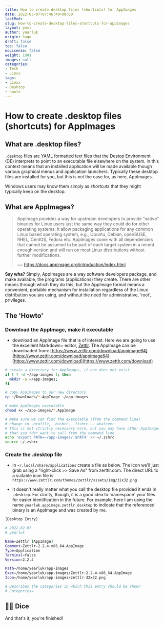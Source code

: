 ```yaml
---
title: How to create desktop files (shortcuts) for AppImages
date: 2022-03-07T07:46:40+00:00
lastMod:
slug: How-to-create-desktop-files-shortcuts-for-appimages
layout: post
author: yearluk
origin: hugo
draft: false
toc: false
noLicense: false
weight: 1001
images: null
categories:
- Tech
- Linux
tags:
- Linux
- Desktop
- howto
---
```


# How to create .desktop files (shortcuts) for AppImages

## What are .desktop files?

`.desktop` files are [YAML](https://yaml.org/spec/) formatted text files that the Destop Environment (DE) interprets to point to an executable file elsewhere on the system. In this context means that an installed application will be made available though various graphical menus and application launchers. Typically these desktop files are installed for you, but this is not the case for, as here, AppImages.

Windows users may know them simply as *shortcuts* that they might typically keep on the desktop.

## What are AppImages?

> AppImage provides a way for upstream developers to provide “native” binaries for Linux users just the same way they could do for other operating systems. It allow packaging applications for any common Linux based operating system, e.g., Ubuntu, Debian, openSUSE, RHEL, CentOS, Fedora etc. AppImages come with all dependencies that cannot be assumed to be part of each target system in a recent enough version and will run on most Linux distributions without further modifications.
>
> ~~ <https://docs.appimage.org/introduction/index.html>

**Say wha?** Simply, AppImages are a way software developers package, and make available, the programs (applications) they create. There are other means through which they do this, but the AppImage format means a convenient, portable mechanism for installation regardless of the Linux distribution you are using, and without the need for administrative, 'root', privileges.

## The 'Howto'

### Download the AppImage, make it executable

- download an AppImage file that is of interest. Here we are going to use the excellent Markdown+ editor, [Zettlr](https://www.zettlr.com). The AppImage can be downloaded from: [<https://www.zettlr.com/download/appimage64](https://www.zettlr.com/download/appimage64>)[https://www.zettlr.com/download](https://www.zettlr.com/download) 

```bash
# create a directory for AppImages, if one does not exist
if [ ! -d ~/app-images ]; then
  mkdir -p ~/app-images;
fi

# copy AppImages to our new directory
cp ~/Downloads/*.AppImage ~/app-images

# make AppImages executable
chmod +x ~/app-images/*.AppImage

# make sure we can find the executable (from the command line)
# change to .profile, .bashrc, .fishrc... whatever
# this is not strictly necessary here, but you may have other AppImages
# that you *do* want to call from the command line
echo 'export PATH=~/app-images/:$PATH' >> ~/.zshrc
source ~/.zshrc
```

### Create the .desktop file

- In `~/.local/share/applications` create a file as below. The icon we'll just grab using a "right-click >> Save As" from zerttlr.com. The direct URL to a suitable icon file is `https://www.zettlr.com/themes/zettlr/assets/img/32x32.png`

- It doesn't really matter what you call the desktop file provided it ends in `.desktop`. For clarity, though, it is a good idea to 'namespace' your files for easier identification in the future. For example, here I am using the name `yearluk.appimage.zettlr.desktop` to indicate that the referenced binary is an AppImage and was created by me.  

```bash
[Desktop Entry]

# 2022-02-07
# yearluk

Name=Zettlr (AppImage)
Comment=Zettlr-2.2.4-x86_64.AppImage
Type=Application
Terminal=false
Version=2.2.4

Path=/home/yearluk/app-images
Exec=/home/yearluk/app-images/Zettlr-2.2.4-x86_64.AppImage
Icon=/home/yearluk/app-images/zettlr-32x32.png

# Describes the categories in which this entry should be shown
# Categories=
```

## 🎲🎲 Dice

And that's it; you're finished!
